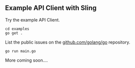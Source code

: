 
## Example API Client with Sling

Try the example API Client.

    cd examples
    go get .

List the public issues on the [github.com/golang/go](https://github.com/golang/go) repository.

    go run main.go

More coming soon....